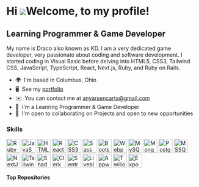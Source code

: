 Hi ![](https://user-images.githubusercontent.com/18350557/176309783-0785949b-9127-417c-8b55-ab5a4333674e.gif)Welcome, to my profile!
=====================================================================================================================================

Learning Programmer & Game Developer
--------------------

My name is Draco also known as KD. I am a very dedicated game developer, very passionate about coding and software development. I started coding in Visual Basic before delving into HTML5, CSS3, Tailwind CSS, JavaScript, TypeScript, React, Next.js, Ruby, and Ruby on Rails.

* 🌍  I'm based in Columbus, Ohio
* 🖥️  See my [portfolio](Comingsoon)
* ✉️  You can contact me at [anyarsencarta@gmail.com](mailto:Comingsoon)
* 🧠  I'm a Leanring Programmer & Game Developer
* 🤝  I'm open to collaborating on Projects and open to new opportunities

### Skills


<p align="left">
<a href="https://www.ruby-lang.org/en/" target="_blank" rel="noreferrer"><img src="https://raw.githubusercontent.com/danielcranney/readme-generator/main/public/icons/skills/ruby-colored.svg" width="36" height="36" alt="Ruby" /></a>
<a href="https://developer.mozilla.org/en-US/docs/Web/JavaScript" target="_blank" rel="noreferrer"><img src="https://raw.githubusercontent.com/danielcranney/readme-generator/main/public/icons/skills/javascript-colored.svg" width="36" height="36" alt="JavaScript" /></a>
<a href="https://developer.mozilla.org/en-US/docs/Glossary/HTML5" target="_blank" rel="noreferrer"><img src="https://raw.githubusercontent.com/danielcranney/readme-generator/main/public/icons/skills/html5-colored.svg" width="36" height="36" alt="HTML5" /></a>
<a href="https://reactjs.org/" target="_blank" rel="noreferrer"><img src="https://raw.githubusercontent.com/danielcranney/readme-generator/main/public/icons/skills/react-colored.svg" width="36" height="36" alt="React" /></a>
<a href="https://www.w3.org/TR/CSS/#css" target="_blank" rel="noreferrer"><img src="https://raw.githubusercontent.com/danielcranney/readme-generator/main/public/icons/skills/css3-colored.svg" width="36" height="36" alt="CSS3" /></a>
<a href="https://sass-lang.com/" target="_blank" rel="noreferrer"><img src="https://raw.githubusercontent.com/danielcranney/readme-generator/main/public/icons/skills/sass-colored.svg" width="36" height="36" alt="Sass" /></a>
<a href="https://getbootstrap.com/" target="_blank" rel="noreferrer"><img src="https://raw.githubusercontent.com/danielcranney/readme-generator/main/public/icons/skills/bootstrap-colored.svg" width="36" height="36" alt="Bootstrap" /></a>
<a href="https://webpack.js.org/" target="_blank" rel="noreferrer"><img src="https://raw.githubusercontent.com/danielcranney/readme-generator/main/public/icons/skills/webpack-colored.svg" width="36" height="36" alt="Webpack" /></a>
<a href="https://www.mysql.com/" target="_blank" rel="noreferrer"><img src="https://raw.githubusercontent.com/danielcranney/readme-generator/main/public/icons/skills/mysql-colored.svg" width="36" height="36" alt="MySQL" /></a>
<a href="https://www.mongodb.com/" target="_blank" rel="noreferrer"><img src="https://raw.githubusercontent.com/danielcranney/readme-generator/main/public/icons/skills/mongodb-colored.svg" width="36" height="36" alt="MongoDB" /></a>
<a href="https://www.postgresql.org/" target="_blank" rel="noreferrer"><img src="https://raw.githubusercontent.com/danielcranney/readme-generator/main/public/icons/skills/postgresql-colored.svg" width="36" height="36" alt="PostgreSQL" /></a>
<a href="https://www.microsoft.com/en-us/sql-server/sql-server-downloads/" target="_blank" rel="noreferrer"><img src="https://e7.pngegg.com/pngimages/515/909/png-clipart-microsoft-sql-server-computer-servers-database-microsoft-microsoft-sql-server-server-computer.png" width="36" height="36" alt="MSSQL" /></a>
<a href="https://nextjs.org/" target="_blank" rel="noreferrer"><img src="https://static-00.iconduck.com/assets.00/nextjs-icon-512x512-y563b8iq.png" width="36" height="36" alt="NextJS" /></a>
<a href="https://tailwindcss.com/" target="_blank" rel="noreferrer"><img src="https://w7.pngwing.com/pngs/293/485/png-transparent-tailwind-css-hd-logo.png" width="36" height="36" alt="Tailwind" /></a>
<a href="https://ui.shadcn.com/" target="_blank" rel="noreferrer"><img src="https://avatars.githubusercontent.com/u/139895814?s=200&v=4" width="36" height="36" alt="Shadcn" /></a>
<a href="https://clerk.com/" target="_blank" rel="noreferrer"><img src="https://cdn.sanity.io/images/o0o2tn5x/production/2399b991025c365aafaa6fca85d91deac801e654-1046x1046.png" width="36" height="36" alt="Clerk" /></a>
<a href="https://sentry.io/" target="_blank" rel="noreferrer"><img src="https://w7.pngwing.com/pngs/282/295/png-transparent-logo-sentry-group-cdr-text-trademark.png" width="36" height="36" alt="Sentry" /></a>
<a href="https://liveblocks.io/" target="_blank" rel="noreferrer"><img src="https://pbs.twimg.com/profile_images/1623982338630733826/_dFRCa3T_400x400.png" width="36" height="36" alt="Liveblocks" /></a>
<a href="https://appwrite.io/" target="_blank" rel="noreferrer"><img src="https://encrypted-tbn0.gstatic.com/images?q=tbn:ANd9GcQx9Oe06SIl1admJwmJAVyLtoKC-6YmTWZwgg&s" width="36" height="36" alt="Appwrite" /></a>
<a href="https://www.twilio.com/en-us" target="_blank" rel="noreferrer"><img src="https://companieslogo.com/img/orig/TWLO-f7d1b0a6.png?t=1720244494" width="36" height="36" alt="Twilio" /></a>
<a href="https://expo.dev/" target="_blank" rel="noreferrer"><img src="https://logowik.com/content/uploads/images/expo4769.logowik.com.webp" width="36" height="36" alt="Expo" /></a>
</p>

<b>Top Repositories</b>

